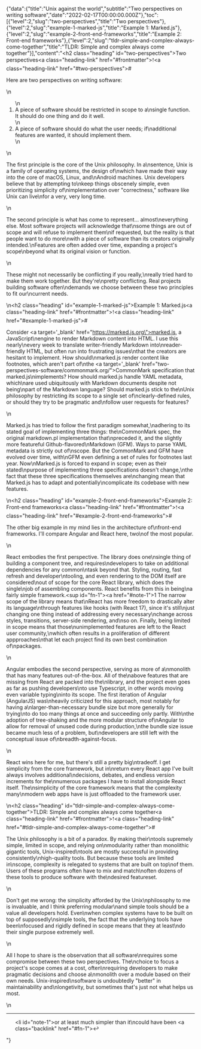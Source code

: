 {"data":{"title":"Unix against the world","subtitle":"Two perspectives on writing software","date":"2022-02-17T00:00:00.000Z"},"toc":[{"level":2,"slug":"two-perspectives","title":"Two perspectives"},{"level":2,"slug":"example-1-marked-js","title":"Example 1: Marked.js"},{"level":2,"slug":"example-2-front-end-frameworks","title":"Example 2: Front-end frameworks"},{"level":2,"slug":"tldr-simple-and-complex-always-come-together","title":"TLDR: Simple and complex always come together"}],"content":"<h2 class=\"heading\" id=\"two-perspectives\">Two perspectives<a class=\"heading-link\" href=\"#frontmatter\">🠑</a><a class=\"heading-link\" href=\"#two-perspectives\">#</a></h2><p>Here are two perspectives on writing software:</p>\n<ol>\n<li>A piece of software should be restricted in scope to a\nsingle function. It should do one thing and do it well.</li>\n<li>A piece of software should do what the user needs; if\nadditional features are wanted, it should implement them.</li>\n</ol>\n<p>The first principle is the core of the Unix philosophy. In a\nsentence, Unix is a family of operating systems, the design of\nwhich have made their way into the core of macOS, Linux, and\nAndroid machines. Unix developers believe that by attempting to\nkeep things obscenely simple, even prioritizing simplicity of\nimplementation over &quot;correctness,&quot; software like Unix can live\nfor a very, very long time.</p>\n<p>The second principle is what has come to represent... almost\neverything else. Most software projects will acknowledge that\nsome things are out of scope and will refuse to implement them\nif requested, but the reality is that people want to do more\nwith a piece of software than its creators originally intended.\nFeatures are often added over time, expanding a project&#39;s scope\nbeyond what its original vision or function.</p>\n<p>These might not necessarily be conflicting if you really,\nreally tried hard to make them work together. But they&#39;re\npretty conflicting. Real projects building software often\ndemands we choose between these two principles to fit our\ncurrent needs.</p>\n<h2 class=\"heading\" id=\"example-1-marked-js\">Example 1: Marked.js<a class=\"heading-link\" href=\"#frontmatter\">🠑</a><a class=\"heading-link\" href=\"#example-1-marked-js\">#</a></h2><p>Consider <a target='_blank'  href=\"https://marked.js.org\">marked.js</a>, a JavaScript\nengine to render Markdown content into HTML. I use this nearly\nevery week to translate writer-friendly Markdown into\nreader-friendly HTML, but often run into frustrating issues\nthat the creators are hesitant to implement. How should\nmarked.js render content like footnotes, which aren&#39;t part of\nthe <a target='_blank'  href=\"two-perspectives-software/commonmark.org/\">CommonMark specification</a> that marked.js\nimplements? How should marked.js handle YAML metadata, which\nare used ubiquitously with Markdown documents despite not being\npart of the Markdown language? Should marked.js stick to the\nUnix philosophy by restricting its scope to a single set of\nclearly-defined rules, or should they try to be pragmatic and\nfollow user requests for features?</p>\n<p>Marked.js has tried to follow the first paradigm somewhat,\nadhering to its stated goal of implementing three things: the\nCommonMark spec, the original markdown.pl implementation that\npreceded it, and the slightly more featureful Github-flavored\nMarkdown (GFM). Ways to parse YAML metadata is strictly out of\nscope. But the CommonMark and GFM have evolved over time, with\nGFM even defining a set of rules for footnotes last year. Now\nMarked.js is forced to expand in scope; even as their stated\npurpose of implementing three specifications doesn&#39;t change,\nthe fact that these three specifications themselves are\nchanging mean that Marked.js has to adapt and potentially\ncomplicate its codebase with new features.</p>\n<h2 class=\"heading\" id=\"example-2-front-end-frameworks\">Example 2: Front-end frameworks<a class=\"heading-link\" href=\"#frontmatter\">🠑</a><a class=\"heading-link\" href=\"#example-2-front-end-frameworks\">#</a></h2><p>The other big example in my mind lies in the architecture of\nfront-end frameworks. I&#39;ll compare Angular and React here, two\nof the most popular.</p>\n<p>React embodies the first perspective. The library does one\nsingle thing of building a component tree, and requires\ndevelopers to take on additional dependencies for any common\ntask beyond that. Styling, routing, fast refresh and developer\ntooling, and even rendering to the DOM itself are considered\nout of scope for the core React library, which does the single\njob of assembling components. React benefits from this in being\na fairly simple framework.<sup id=\"fn-1\"><a href=\"#note-1\">1</a></sup> The narrow scope of the library means that\nReact has more freedom to drastically alter its language\nthrough features like hooks (with React 17), since it&#39;s still\njust changing one thing instead of addressing every necessary\nchange across styles, transitions, server-side rendering, and\nso on. Finally, being limited in scope means that those\nunimplemented features are left to the React user community,\nwhich often results in a proliferation of different appproaches\nthat let each project find its own best combination of\npackages.</p>\n<p>Angular embodies the second perspective, serving as more of a\nmonolith that has many features out-of-the-box. All of the\nabove features that are missing from React are packed into the\nlibrary, and the project even goes as far as pushing developers\nto use Typescript, in other words moving even variable typing\ninto its scope. The first iteration of Angular (AngularJS) was\nheavily criticized for this approach, most notably for having a\nlarger-than-necessary bundle size but more generally for trying\nto do too many things at once and succeeding only partly. With\nthe adoption of tree-shaking and the more modular structure of\nAngular to allow for removal of unused code during production,\nthe bundle size issue became much less of a problem, but\ndevelopers are still left with the conceptual issue of\nbreadth-against-focus.</p>\n<p>React wins here for me, but there&#39;s still a pretty big\ntradeoff. I get simplicity from the core framework, but in\nreturn every React app I&#39;ve built always involves additional\ndecisions, debates, and endless version increments for the\nnumerous packages I have to install alongside React itself. The\nsimplicity of the core framework means that the complexity many\nmodern web apps have is just offloaded to the framework user.</p>\n<h2 class=\"heading\" id=\"tldr-simple-and-complex-always-come-together\">TLDR: Simple and complex always come together<a class=\"heading-link\" href=\"#frontmatter\">🠑</a><a class=\"heading-link\" href=\"#tldr-simple-and-complex-always-come-together\">#</a></h2><p>The Unix philosophy is a bit of a paradox. By making their\ntools supremely simple, limited in scope, and relying on\nmodularity rather than monolithic gigantic tools, Unix-inspired\ntools are mostly successful in providing consistently\nhigh-quality tools. But because these tools are limited in\nscope, complexity is relegated to systems that are built on top\nof them. Users of these programs often have to mix and match\noften dozens of these tools to produce software with the\ndesired featureset.</p>\n<p>Don&#39;t get me wrong: the simplicity afforded by the Unix\nphilosophy to me is invaluable, and I think preferring modular\nand simple tools should be a value all developers hold. Even\nwhen complex systems have to be built on top of supposedly\nsimple tools, the fact that the underlying tools have been\nfocused and rigidly defined in scope means that they at least\ndo their single purpose extremely well.</p>\n<p>All I hope to share is the observation that all software\nrequires some compromise between these two perspectives. The\nchoice to focus a project&#39;s scope comes at a cost, often\nrequiring developers to make pragmatic decisions and choose a\nmonolith over a module based on their own needs. Unix-inspired\nsoftware is undoubtedly &quot;better&quot; in maintainability and\nlongetivity, but sometimes that&#39;s just not what helps us most.</p>\n<hr/><ol><li id=\"note-1\">or at least much simpler than it\ncould have been <a class=\"backlink\" href=\"#fn-1\">↩</a></li></ol>"}